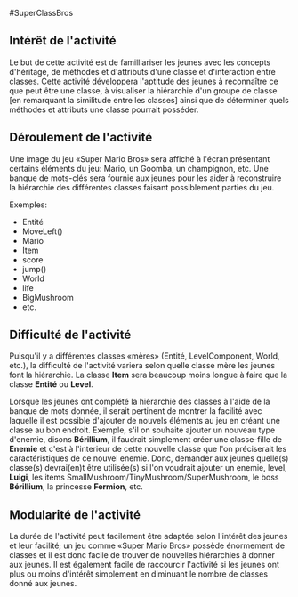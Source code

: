 #SuperClassBros

## Intérêt de l'activité
Le but de cette activité est de familliariser les jeunes avec les concepts
d'héritage, de méthodes et d'attributs d'une classe et d'interaction entre
classes. Cette activité développera l'aptitude des jeunes à reconnaître ce que
peut être une classe, à visualiser la hiérarchie d'un groupe de classe
[en remarquant la similitude entre les classes] ainsi que de déterminer quels
méthodes et attributs une classe pourrait posséder.

## Déroulement de l'activité
Une image du jeu «Super Mario Bros» sera affiché à l'écran présentant certains
éléments du jeu: Mario, un Goomba, un champignon, etc. Une banque de mots-clés
sera fournie aux jeunes pour les aider à reconstruire la hiérarchie des
différentes classes faisant possiblement parties du jeu.
  
  
Exemples:  
*   Entité
*   MoveLeft()
*   Mario
*   Item
*   score
*   jump()
*   World
*   life
*   BigMushroom
*   etc.
  
## Difficulté de l'activité
Puisqu'il y a différentes classes «mères» (Entité, LevelComponent, World, etc.),
la difficulté de l'activité variera selon quelle classe mère les jeunes font
la hiérarchie. La classe __Item__ sera beaucoup moins longue à faire que la 
classe __Entité__ ou __Level__.  
  
Lorsque les jeunes ont complété la hiérarchie des classes à l'aide de la banque
de mots donnée, il serait pertinent de montrer la facilité avec laquelle il est
possible d'ajouter de nouvels éléments au jeu en créant une classe
au bon endroit. Exemple, s'il on souhaite ajouter un nouveau type d'enemie, 
disons __Bérillium__, il faudrait simplement créer une classe-fille de __Enemie__
et c'est à l'interieur de cette nouvelle classe que l'on préciserait les 
caractéristiques de ce nouvel enemie. Donc, demander aux jeunes quelle(s)
classe(s) devrai(en)t être utilisée(s) si l'on voudrait ajouter un enemie, level,
__Luigi__, les items SmallMushroom/TinyMushroom/SuperMushroom, le boss __Bérillium__,
la princesse __Fermion__, etc.  
  
## Modularité de l'activité
La durée de l'activité peut facilement être adaptée selon l'intérêt des jeunes
et leur facilité; un jeu comme «Super Mario Bros» possède énormement de classes
et il est donc facile de trouver de nouvelles hiérarchies à donner aux jeunes. 
Il est également facile de raccourcir l'activité si les jeunes ont plus ou moins
d'intérêt simplement en diminuant le nombre de classes donné aux jeunes.
